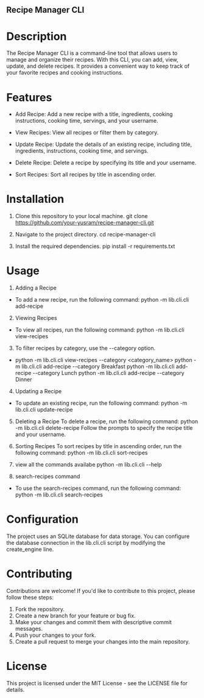 ## Recipe Manager CLI
# Description
The Recipe Manager CLI is a command-line tool that allows users to manage and organize their recipes. With this CLI, you can add, view, update, and delete recipes. It provides a convenient way to keep track of your favorite recipes and cooking instructions.

# Features
- Add Recipe: Add a new recipe with a title, ingredients, cooking instructions, cooking time, servings, and your username.

- View Recipes: View all recipes or filter them by category.

- Update Recipe: Update the details of an existing recipe, including title, ingredients, instructions, cooking time, and servings.

- Delete Recipe: Delete a recipe by specifying its title and your username.

- Sort Recipes: Sort all recipes by title in ascending order.

# Installation
1. Clone this repository to your local machine.
git clone https://github.com/your-yusram/recipe-manager-cli.git

2. Navigate to the project directory.
cd recipe-manager-cli

3. Install the required dependencies.
pip install -r requirements.txt


# Usage
1. Adding a Recipe
- To add a new recipe, run the following command:
python -m lib.cli.cli add-recipe

2. Viewing Recipes
- To view all recipes, run the following command:
python -m lib.cli.cli view-recipes

3. To filter recipes by category, use the --category option.
- python -m lib.cli.cli view-recipes --category <category_name>
python -m lib.cli.cli add-recipe --category Breakfast
python -m lib.cli.cli add-recipe --category Lunch
python -m lib.cli.cli add-recipe --category Dinner


4. Updating a Recipe
- To update an existing recipe, run the following command:
python -m lib.cli.cli update-recipe

5. Deleting a Recipe
To delete a recipe, run the following command:
python -m lib.cli.cli delete-recipe
Follow the prompts to specify the recipe title and your username.

6.  Sorting Recipes
To sort recipes by title in ascending order, run the following command:
python -m lib.cli.cli sort-recipes

7.  view all the commands availabe 
python -m lib.cli.cli --help

8.  search-recipes command
- To use the search-recipes command, run the following command:
python -m lib.cli.cli search-recipes

# Configuration
The project uses an SQLite database for data storage. You can configure the database connection in the lib.cli.cli script by modifying the create_engine line.

# Contributing
Contributions are welcome! If you'd like to contribute to this project, please follow these steps:
1. Fork the repository.
2. Create a new branch for your feature or bug fix.
3. Make your changes and commit them with descriptive commit messages.
4. Push your changes to your fork.
5. Create a pull request to merge your changes into the main repository.

# License
This project is licensed under the MIT License - see the LICENSE file for details.

